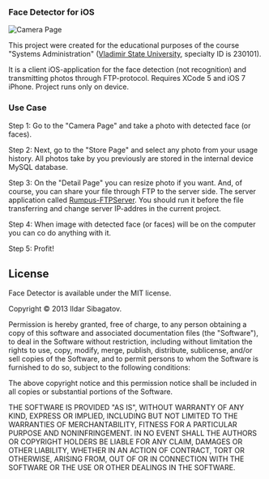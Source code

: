 ### Face Detector for iOS

![Camera Page](https://raw.githubusercontent.com/siggb/FaceDetector/master/Sources/Resources/screenshots/IMG_01.PNG "Camera Page")

This project were created for the educational purposes of the course "Systems Administration" ([Vladimir State University](http://vlsu.ru), specialty ID is 230101).

It is a client iOS-application for the face detection (not recognition) and transmitting photos through FTP-protocol. Requires XCode 5 and iOS 7 iPhone. Project runs only on device.

### Use Case

Step 1: Go to the "Camera Page" and take a photo with detected face (or faces).

Step 2: Next, go to the "Store Page" and select any photo from your usage history. All photos take by you previously are stored in the internal device MySQL database.

Step 3: On the "Detail Page" you can resize photo if you want. And, of course, you can share your file through FTP to the server side. The server application called [Rumpus-FTPServer](http://www.maxum.com/Rumpus/). You should run it before the file transferring and change server IP-addres in the current project.

Step 4: When image with detected face (or faces) will be on the computer you can co do anything with it.

Step 5: Profit!

## License

Face Detector is available under the MIT license.

Copyright © 2013 Ildar Sibagatov.

Permission is hereby granted, free of charge, to any person obtaining a copy of this software and associated documentation files (the "Software"), to deal in the Software without restriction, including without limitation the rights to use, copy, modify, merge, publish, distribute, sublicense, and/or sell copies of the Software, and to permit persons to whom the Software is furnished to do so, subject to the following conditions:

The above copyright notice and this permission notice shall be included in all copies or substantial portions of the Software.

THE SOFTWARE IS PROVIDED "AS IS", WITHOUT WARRANTY OF ANY KIND, EXPRESS OR IMPLIED, INCLUDING BUT NOT LIMITED TO THE WARRANTIES OF MERCHANTABILITY, FITNESS FOR A PARTICULAR PURPOSE AND NONINFRINGEMENT. IN NO EVENT SHALL THE AUTHORS OR COPYRIGHT HOLDERS BE LIABLE FOR ANY CLAIM, DAMAGES OR OTHER LIABILITY, WHETHER IN AN ACTION OF CONTRACT, TORT OR OTHERWISE, ARISING FROM, OUT OF OR IN CONNECTION WITH THE SOFTWARE OR THE USE OR OTHER DEALINGS IN THE SOFTWARE.
